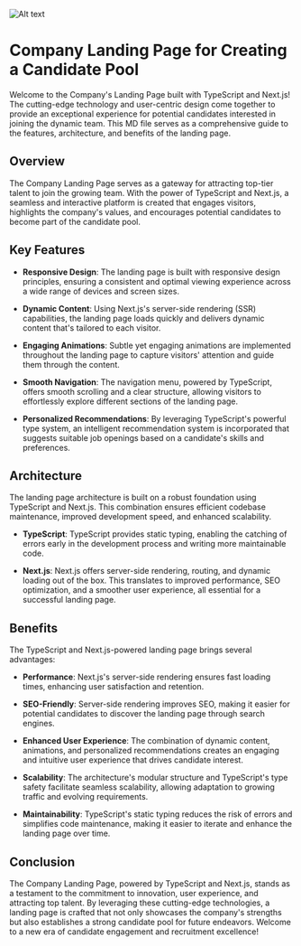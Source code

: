 ![Alt text](/public/mockup.png?raw=true "Optional Title")


# Company Landing Page for Creating a Candidate Pool

Welcome to the Company's Landing Page built with TypeScript and Next.js! The cutting-edge technology and user-centric design come together to provide an exceptional experience for potential candidates interested in joining the dynamic team. This MD file serves as a comprehensive guide to the features, architecture, and benefits of the landing page.

## Overview

The Company Landing Page serves as a gateway for attracting top-tier talent to join the growing team. With the power of TypeScript and Next.js, a seamless and interactive platform is created that engages visitors, highlights the company's values, and encourages potential candidates to become part of the candidate pool.

## Key Features

- **Responsive Design**: The landing page is built with responsive design principles, ensuring a consistent and optimal viewing experience across a wide range of devices and screen sizes.

- **Dynamic Content**: Using Next.js's server-side rendering (SSR) capabilities, the landing page loads quickly and delivers dynamic content that's tailored to each visitor.

- **Engaging Animations**: Subtle yet engaging animations are implemented throughout the landing page to capture visitors' attention and guide them through the content.

- **Smooth Navigation**: The navigation menu, powered by TypeScript, offers smooth scrolling and a clear structure, allowing visitors to effortlessly explore different sections of the landing page.

- **Personalized Recommendations**: By leveraging TypeScript's powerful type system, an intelligent recommendation system is incorporated that suggests suitable job openings based on a candidate's skills and preferences.

## Architecture

The landing page architecture is built on a robust foundation using TypeScript and Next.js. This combination ensures efficient codebase maintenance, improved development speed, and enhanced scalability.

- **TypeScript**: TypeScript provides static typing, enabling the catching of errors early in the development process and writing more maintainable code.

- **Next.js**: Next.js offers server-side rendering, routing, and dynamic loading out of the box. This translates to improved performance, SEO optimization, and a smoother user experience, all essential for a successful landing page.

## Benefits

The TypeScript and Next.js-powered landing page brings several advantages:

- **Performance**: Next.js's server-side rendering ensures fast loading times, enhancing user satisfaction and retention.

- **SEO-Friendly**: Server-side rendering improves SEO, making it easier for potential candidates to discover the landing page through search engines.

- **Enhanced User Experience**: The combination of dynamic content, animations, and personalized recommendations creates an engaging and intuitive user experience that drives candidate interest.

- **Scalability**: The architecture's modular structure and TypeScript's type safety facilitate seamless scalability, allowing adaptation to growing traffic and evolving requirements.

- **Maintainability**: TypeScript's static typing reduces the risk of errors and simplifies code maintenance, making it easier to iterate and enhance the landing page over time.

## Conclusion

The Company Landing Page, powered by TypeScript and Next.js, stands as a testament to the commitment to innovation, user experience, and attracting top talent. By leveraging these cutting-edge technologies, a landing page is crafted that not only showcases the company's strengths but also establishes a strong candidate pool for future endeavors. Welcome to a new era of candidate engagement and recruitment excellence!
